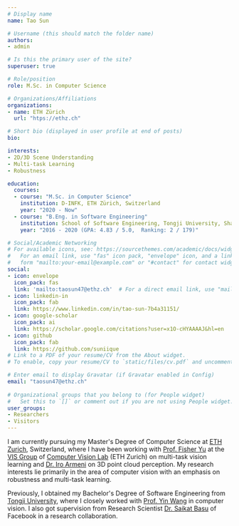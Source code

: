 ```yaml
---
# Display name
name: Tao Sun

# Username (this should match the folder name)
authors:
- admin

# Is this the primary user of the site?
superuser: true

# Role/position
role: M.Sc. in Computer Science

# Organizations/Affiliations
organizations:
- name: ETH Zürich 
  url: "htps://ethz.ch"

# Short bio (displayed in user profile at end of posts)
bio: 

interests:
- 2D/3D Scene Understanding
- Multi-task Learning
- Robustness

education:
  courses:
  - course: "M.Sc. in Computer Science"
    institution: D-INFK, ETH Zürich, Switzerland
    year: "2020 - Now"
  - course: "B.Eng. in Software Engineering"
    institution: School of Software Engineering, Tongji University, Shanghai
    year: "2016 - 2020 (GPA: 4.83 / 5.0,  Ranking: 2 / 179)"

# Social/Academic Networking
# For available icons, see: https://sourcethemes.com/academic/docs/widgets/#icons
#   For an email link, use "fas" icon pack, "envelope" icon, and a link in the
#   form "mailto:your-email@example.com" or "#contact" for contact widget.
social:
- icon: envelope
  icon_pack: fas
  link: 'mailto:taosun47@ethz.ch'  # For a direct email link, use "mailto:test@example.org".
- icon: linkedin-in
  icon_pack: fab
  link: https://www.linkedin.com/in/tao-sun-7b4a31151/
- icon: google-scholar
  icon_pack: ai
  link: https://scholar.google.com/citations?user=x1O-cHYAAAAJ&hl=en
- icon: github
  icon_pack: fab
  link: https://github.com/suniique
# Link to a PDF of your resume/CV from the About widget.
# To enable, copy your resume/CV to `static/files/cv.pdf` and uncomment the lines below.  

# Enter email to display Gravatar (if Gravatar enabled in Config)
email: "taosun47@ethz.ch"
  
# Organizational groups that you belong to (for People widget)
#   Set this to `[]` or comment out if you are not using People widget.  
user_groups:
- Researchers
- Visitors
---
```


I am currently pursuing my Master's Degree of Computer Science at [ETH Zurich](https://inf.ethz.ch/), Switzerland, where I have been working with [Prof. Fisher Yu](http://yf.io) at the [VIS Group](http://vis.xyz) of [Computer Vision Lab](https://vision.ee.ethz.ch/) (ETH Zurich) on multi-task  vision learning and [Dr. Iro Armeni](https://ir0.github.io/) on 3D point cloud perception.  My research interests lie primarily in the area of computer vision with an emphasis on robustness and multi-task learning.

Previously, I obtained my Bachelor's Degree of Software Engineering from [Tongji University](https://www.tongji.edu.cn), where I closely worked with [Prof. Yin Wang](http://web.eecs.umich.edu/~yinw/) in computer vision. I also got supervision from Research Scientist [Dr. Saikat Basu](http://www.csc.lsu.edu/~saikat/) of Facebook in a research collaboration. 

<!-- He has been closely working with [Prof. Yin Wang](http://web.eecs.umich.edu/~yinw/) of the [Deep Learning Lab](https://see.tongji.edu.cn/info/1153/6621.htm) of Tongji University for nearly two years, and with Research Scientist [Dr. Saikat Basu](http://www.csc.lsu.edu/~saikat/) and [Dr. Guan Pang](https://research.fb.com/people/pang-guan/) of [Facebook Research](https://research.fb.com/) for nine months on the research of Computer Vision. He has published 3 papers as the first author, including CVPR 2019, CVPRW 2018, ACM SIGSPATIAL Workshop 2018.  -->

<!-- Currently, he is working on semi-supervised learning of image segmentation, and structure-aware image recognition. His research interests mainly lie in the fields of the intersection of Deep Learning and Computer Vision. For more information, please see the [CV (PDF)](files/CV_suntao.pdf). -->

